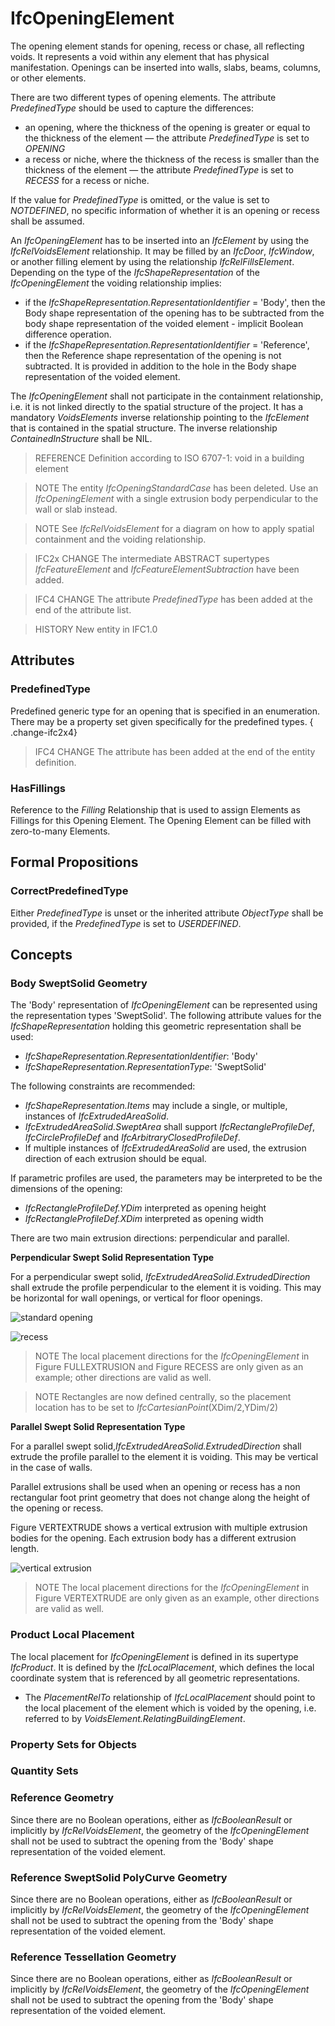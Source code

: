 # IfcOpeningElement

The opening element stands for opening, recess or chase, all reflecting voids. It represents a void within any element that has physical manifestation. Openings can be inserted into walls, slabs, beams, columns, or other elements.<!-- end of definition -->

There are two different types of opening elements. The attribute _PredefinedType_ should be used to capture the differences:

* an opening, where the thickness of the opening is greater or equal to the thickness of the element —
  the attribute _PredefinedType_ is set to _OPENING_
* a recess or niche, where the thickness of the recess is smaller than the thickness of the element  —
  the attribute _PredefinedType_ is set to _RECESS_ for a recess or niche.

If the value for _PredefinedType_ is omitted, or the value is set to _NOTDEFINED_, no specific information of whether it is an opening or recess shall be assumed.

An _IfcOpeningElement_ has to be inserted into an _IfcElement_ by using the _IfcRelVoidsElement_ relationship. It may be filled by an _IfcDoor_, _IfcWindow_, or another filling element by using the relationship _IfcRelFillsElement_. Depending on the type of the _IfcShapeRepresentation_ of the _IfcOpeningElement_ the voiding relationship implies:

* if the _IfcShapeRepresentation.RepresentationIdentifier_ = 'Body', then the Body shape representation of the opening has to be subtracted from the body shape representation of the voided element - implicit Boolean difference operation.
* if the _IfcShapeRepresentation.RepresentationIdentifier_ = 'Reference', then the Reference shape representation of the opening is not subtracted. It is provided in addition to the hole in the Body shape representation of the voided element.

The _IfcOpeningElement_ shall not participate in the containment relationship, i.e. it is not linked directly to the spatial structure of the project. It has a mandatory _VoidsElements_ inverse relationship pointing to the _IfcElement_ that is contained in the spatial structure. The inverse relationship _ContainedInStructure_ shall be NIL.

> REFERENCE Definition according to ISO 6707-1: void in a building element

> NOTE  The entity _IfcOpeningStandardCase_ has been deleted. Use an _IfcOpeningElement_ with a single extrusion body perpendicular to the wall or slab instead.

> NOTE  See _IfcRelVoidsElement_ for a diagram on how to apply spatial containment and the voiding relationship.

> IFC2x CHANGE  The intermediate ABSTRACT supertypes _IfcFeatureElement_ and _IfcFeatureElementSubtraction_ have been added.

> IFC4 CHANGE  The attribute _PredefinedType_ has been added at the end of the attribute list.

> HISTORY  New entity in IFC1.0

## Attributes

### PredefinedType

Predefined generic type for an opening that is specified in an enumeration. There may be a property set given specifically for the predefined types.
{ .change-ifc2x4}
> IFC4 CHANGE The attribute has been added at the end of the entity definition.

### HasFillings

Reference to the _Filling_ Relationship that is used to assign Elements as Fillings for this Opening Element. The Opening Element can be filled with zero-to-many Elements.

## Formal Propositions

### CorrectPredefinedType

Either _PredefinedType_ is unset or the inherited attribute _ObjectType_ shall be provided, if the _PredefinedType_ is set to _USERDEFINED_.

## Concepts

### Body SweptSolid Geometry

The 'Body' representation of _IfcOpeningElement_ can be represented using the representation types 'SweptSolid'. The following attribute values for the _IfcShapeRepresentation_ holding this geometric representation shall be used:

* _IfcShapeRepresentation.RepresentationIdentifier_: 'Body'
* _IfcShapeRepresentation.RepresentationType_: 'SweptSolid'

The following constraints are recommended:

* _IfcShapeRepresentation.Items_ may include a single, or multiple, instances of _IfcExtrudedAreaSolid_.
* _IfcExtrudedAreaSolid.SweptArea_ shall support _IfcRectangleProfileDef_, _IfcCircleProfileDef_ and _IfcArbitraryClosedProfileDef_.
* If multiple instances of _IfcExtrudedAreaSolid_ are used, the extrusion direction of each extrusion should be equal.

If parametric profiles are used, the parameters may be interpreted to be the dimensions of the opening:

* _IfcRectangleProfileDef.YDim_ interpreted as opening height
* _IfcRectangleProfileDef.XDim_ interpreted as opening width

There are two main extrusion directions: perpendicular and parallel.

**Perpendicular Swept Solid Representation Type**

For a perpendicular swept solid, _IfcExtrudedAreaSolid.ExtrudedDirection_ shall extrude the profile perpendicular to the element it is voiding. This may be horizontal for wall openings, or vertical for floor openings.

![standard opening](../../../../figures/ifcopeningelement_horizontal-layout1.png "Figure FULLEXTRUSION — Opening with full extrusion")

![recess](../../../../figures/ifcopeningelement_recess-layout1.png "Figure RECESS — Opening with recess extrusion")

> NOTE  The local placement directions for the _IfcOpeningElement_ in Figure FULLEXTRUSION and Figure RECESS are only given as an example; other directions are valid as well.

> NOTE  Rectangles are now defined centrally, so the placement location has to be set to _IfcCartesianPoint_(XDim/2,YDim/2)

**Parallel Swept Solid Representation Type**

For a parallel swept solid,_IfcExtrudedAreaSolid.ExtrudedDirection_ shall extrude the profile parallel to the element it is voiding. This may be vertical in the case of walls.

Parallel extrusions shall be used when an opening or recess has a non rectangular foot print geometry that does not change along the height of the opening or recess.

Figure VERTEXTRUDE shows a vertical extrusion with multiple extrusion bodies for the opening. Each extrusion body has a different extrusion length.

![vertical extrusion](../../../../figures/ifcopeningelement_vertical-layout1.png "Figure VERTEXTRUDE — Opening with multiple extrusions")

> NOTE  The local placement directions for the _IfcOpeningElement_ in Figure VERTEXTRUDE are only given as an example, other directions are valid as well.

### Product Local Placement

The local placement for _IfcOpeningElement_ is defined in its supertype _IfcProduct_. It is defined by the _IfcLocalPlacement_, which defines the local coordinate system that is referenced by all geometric representations.

* The _PlacementRelTo_ relationship of _IfcLocalPlacement_ should point to the local placement of the element which is voided by the opening, i.e. referred to by _VoidsElement.RelatingBuildingElement_.

### Property Sets for Objects



### Quantity Sets



### Reference Geometry

Since there are no Boolean operations, either as _IfcBooleanResult_ or implicitly by _IfcRelVoidsElement_, the geometry of the _IfcOpeningElement_ shall not be used to subtract the opening from the 'Body' shape representation of the voided element.

### Reference SweptSolid PolyCurve Geometry

Since there are no Boolean operations, either as _IfcBooleanResult_ or implicitly by _IfcRelVoidsElement_, the geometry of the _IfcOpeningElement_ shall not be used to subtract the opening from the 'Body' shape representation of the voided element.

### Reference Tessellation Geometry

Since there are no Boolean operations, either as _IfcBooleanResult_ or implicitly by _IfcRelVoidsElement_, the geometry of the _IfcOpeningElement_ shall not be used to subtract the opening from the 'Body' shape representation of the voided element.
